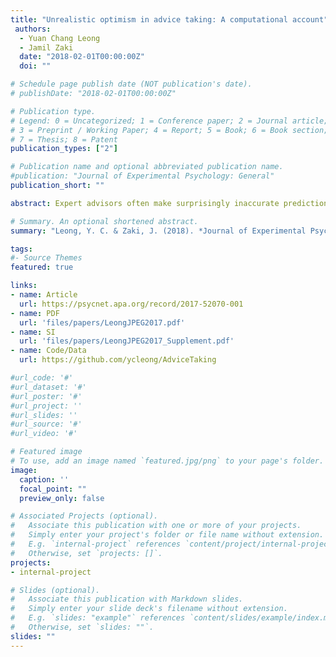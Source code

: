 ```yaml
---
title: "Unrealistic optimism in advice taking: A computational account"
 authors: 
  - Yuan Chang Leong
  - Jamil Zaki
  date: "2018-02-01T00:00:00Z"
  doi: ""

# Schedule page publish date (NOT publication's date).
# publishDate: "2018-02-01T00:00:00Z"

# Publication type.
# Legend: 0 = Uncategorized; 1 = Conference paper; 2 = Journal article;
# 3 = Preprint / Working Paper; 4 = Report; 5 = Book; 6 = Book section;
# 7 = Thesis; 8 = Patent
publication_types: ["2"]

# Publication name and optional abbreviated publication name.
#publication: "Journal of Experimental Psychology: General"
publication_short: ""

abstract: Expert advisors often make surprisingly inaccurate predictions about the future, yet people heed their suggestions nonetheless. Here we provide a novel, computational account of this unrealistic optimism in advice taking. Across 3 studies, participants observed as advisors predicted the performance of a stock. Advisors varied in their accuracy, performing reliably above, at, or below chance. Despite repeated feedback, participants exhibited inflated perceptions of advisors' accuracy, and reliably "bet" on advisors' predictions more than their performance warranted. Participants' decisions tightly tracked a computational model that makes 2 assumptions - (a) people hold optimistic initial expectations about advisors, and (b) people preferentially incorporate information that adheres to their expectations when learning about advisors. Consistent with model predictions, explicitly manipulating participants' initial expectations altered their optimism bias and subsequent advice-taking. With well-calibrated initial expectations, participants no longer exhibited an optimism bias. We then explored crowdsourced ratings as a strategy to curb unrealistic optimism in advisors. Star ratings for each advisor were collected from an initial group of participants, which were then shown to a second group of participants. Instead of calibrating expectations, these ratings propagated and exaggerated the unrealistic optimism. Our results provide a computational account of the cognitive processes underlying inflated perceptions of expertise, and explore the boundary conditions under which they occur. We discuss the adaptive value of this optimism bias, and how our account can be extended to explain unrealistic optimism in other domains.

# Summary. An optional shortened abstract.
summary: "Leong, Y. C. & Zaki, J. (2018). *Journal of Experimental Psychology: General*"

tags:
#- Source Themes
featured: true

links:
- name: Article 
  url: https://psycnet.apa.org/record/2017-52070-001
- name: PDF
  url: 'files/papers/LeongJPEG2017.pdf'
- name: SI
  url: 'files/papers/LeongJPEG2017_Supplement.pdf'
- name: Code/Data
  url: https://github.com/ycleong/AdviceTaking

#url_code: '#'
#url_dataset: '#'
#url_poster: '#'
#url_project: ''
#url_slides: ''
#url_source: '#'
#url_video: '#'

# Featured image
# To use, add an image named `featured.jpg/png` to your page's folder. 
image:
  caption: ''
  focal_point: ""
  preview_only: false

# Associated Projects (optional).
#   Associate this publication with one or more of your projects.
#   Simply enter your project's folder or file name without extension.
#   E.g. `internal-project` references `content/project/internal-project/index.md`.
#   Otherwise, set `projects: []`.
projects:
- internal-project

# Slides (optional).
#   Associate this publication with Markdown slides.
#   Simply enter your slide deck's filename without extension.
#   E.g. `slides: "example"` references `content/slides/example/index.md`.
#   Otherwise, set `slides: ""`.
slides: ""
---
```


